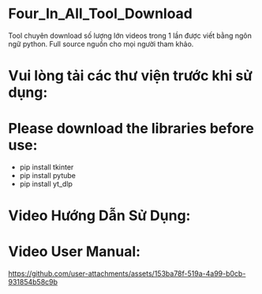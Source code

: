 # Four_In_All_Tool_Download
Tool chuyên download số lượng lớn videos trong 1 lần được viết bằng ngôn ngữ python. Full source nguồn cho mọi người tham khảo.


# Vui lòng tải các thư viện trước khi sử dụng: 
# Please download the libraries before use:
- pip install tkinter
- pip install pytube
- pip install yt_dlp

# Video Hướng Dẫn Sử Dụng:
# Video User Manual:

https://github.com/user-attachments/assets/153ba78f-519a-4a99-b0cb-931854b58c9b

